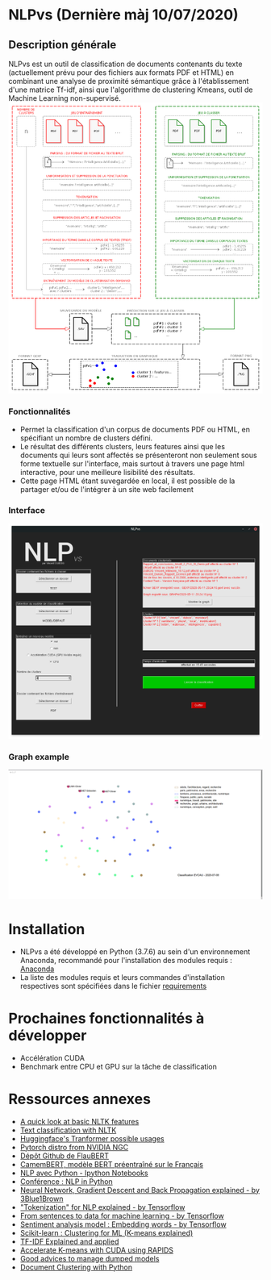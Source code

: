 # NLPvs (Dernière màj 10/07/2020)

<h2>Description générale</h2>

NLPvs est un outil de classification de documents contenants du texte (actuellement prévu pour des fichiers aux formats PDF et HTML) en combinant une analyse de proximité sémantique grâce à l'établissement d'une matrice Tf-idf, ainsi que l'algorithme de clustering Kmeans, outil de Machine Learning non-supervisé.
<img src="old_resources/schema.png"/>
 
<h3>Fonctionnalités</h3>

<ul>
  <li>Permet la classification d'un corpus de documents PDF ou HTML, en spécifiant un nombre de clusters défini.</li>
  <li>Le résultat des différents clusters, leurs features ainsi que les documents qui leurs sont affectés se présenteront non seulement sous forme textuelle sur l'interface, mais surtout à travers une page html interactive, pour une meilleure lisibilité des résultats.</li>
  <li>Cette page HTML étant suvegardée en local, il est possible de la partager et/ou de l'intégrer à un site web facilement</li>
</ul>

<h3>Interface</h3>

<img src="old_resources/GUIv1.png"/>

<h3>Graph example</h3>

<img src="old_resources/graph2.png"/>

# Installation

<ul>
  <li>NLPvs a été développé en Python (3.7.6) au sein d'un environnement Anaconda, recommandé pour l'installation des modules requis : <a href=https://www.anaconda.com/>Anaconda</a></li>
  <li>La liste des modules requis et leurs commandes d'installation respectives sont spécifiées dans le fichier <a href="requirements.md">requirements</a></li>
</ul>

# Prochaines fonctionnalités à développer

<ul>
  <li>Accélération CUDA</li>
  <li>Benchmark entre CPU et GPU sur la tâche de classification</li>
</ul>

# Ressources annexes

<ul>
  <li><a href=https://www.nltk.org/book/ch01.html>A quick look at basic NLTK features</a></li>
  <li><a href=https://www.nltk.org/book/ch06.html/>Text classification with NLTK</a></li>
  <li><a href=https://huggingface.co/transformers/usage.html>Huggingface's Tranformer possible usages</a></li>
  <li><a href=https://ngc.nvidia.com/catalog/containers/nvidia:pytorch>Pytorch distro from NVIDIA NGC</a></li>
  <li><a href=https://github.com/getalp/Flaubert>Dépôt Github de FlauBERT</a></li>
  <li><a href=https://camembert-model.fr/>CamemBERT, modèle BERT préentraîné sur le Français</a></li>
  <li><a href=https://github.com/adashofdata/nlp-in-python-tutorial/>NLP avec Python - Ipython Notebooks</a></li>
  <li><a href=https://www.youtube.com/watch?v=xvqsFTUsOmc>Conférence : NLP in Python</a></li>
  <li><a href=https://www.youtube.com/playlist?list=PLZHQObOWTQDNU6R1_67000Dx_ZCJB-3pi>Neural Network, Gradient Descent and Back Propagation explained - by 3Blue1Brown</a></li>
  <li><a href=https://www.youtube.com/watch?v=fNxaJsNG3-s>"Tokenization" for NLP explained - by Tensorflow</a></li>
  <li><a href=https://youtu.be/r9QjkdSJZ2g>From sentences to data for machine learning - by Tensorflow</a></li>
  <li><a href=https://youtu.be/Y_hzMnRXjhI>Sentiment analysis model : Embedding words - by Tensorflow</a></li>
  <li><a href=https://scikit-learn.org/stable/modules/clustering.html#clustering>Scikit-learn : Clustering for ML (K-means explained)</a></li>
  <li><a href=https://medium.com/@MSalnikov/text-clustering-with-k-means-and-tf-idf-f099bcf95183>TF-IDF Explained and applied</a></li>
  <li><a href=https://medium.com/rapids-ai/combining-speed-scale-to-accelerate-k-means-in-rapids-cuml-8d45e5ce39f5>Accelerate K-means with CUDA using RAPIDS</a></li>
  <li><a href=https://scikit-learn.org/stable/modules/model_persistence.html>Good advices to manage dumped models</a></li>
  <li><a href=http://brandonrose.org/clustering>Document Clustering with Python</a></li>
  
</ul>
